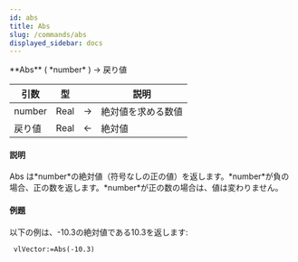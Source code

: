 ```yaml
---
id: abs
title: Abs
slug: /commands/abs
displayed_sidebar: docs
---
```


<!--REF #_command_.Abs.Syntax-->**Abs** ( *number* ) -> 戻り値<!-- END REF-->
<!--REF #_command_.Abs.Params-->
| 引数 | 型 |  | 説明 |
| --- | --- | --- | --- |
| number | Real | &#8594;  | 絶対値を求める数値 |
| 戻り値 | Real | &#8592; | 絶対値 |

<!-- END REF-->

#### 説明 

<!--REF #_command_.Abs.Summary-->Abs は*number*の絶対値（符号なしの正の値）を返します。<!-- END REF-->*number*が負の場合、正の数を返します。*number*が正の数の場合は、値は変わりません。

#### 例題 

以下の例は、-10.3の絶対値である10.3を返します:

```4d
 vlVector:=Abs(-10.3)
```
